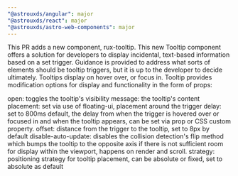 ```yaml
---
"@astrouxds/angular": major
"@astrouxds/react": major
"@astrouxds/astro-web-components": major
---
```


This PR adds a new component, rux-tooltip. This new Tooltip component offers a solution for developers to display incidental, text-based information based on a set trigger. Guidance is provided to address what sorts of elements should be tooltip triggers, but it is up to the developer to decide ultimately. Tooltips display on hover over, or focus in. Tooltip provides modification options for display and functionality in the form of props:

open: toggles the tooltip's visibility
message: the tooltip's content
placement: set via use of floating-ui, placement around the trigger
delay: set to 800ms default, the delay from when the trigger is hovered over or focused in and when the tooltip appears, can be set via prop or CSS custom property.
offset: distance from the trigger to the tooltip, set to 8px by default
disable-auto-update: disables the collision detection's flip method which bumps the tooltip to the opposite axis if there is not sufficient room for display within the viewport, happens on render and scroll.
strategy: positioning strategy for tooltip placement, can be absolute or fixed, set to absolute as default
